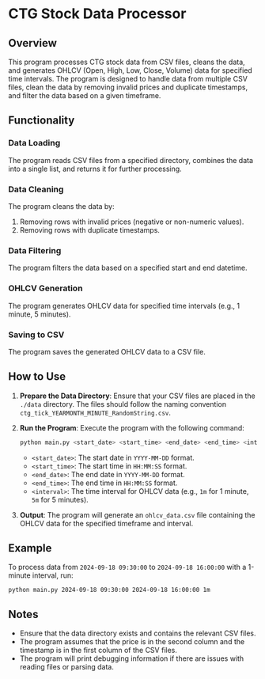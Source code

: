 # CTG Stock Data Processor

## Overview

This program processes CTG stock data from CSV files, cleans the data, and generates OHLCV (Open, High, Low, Close, Volume) data for specified time intervals. The program is designed to handle data from multiple CSV files, clean the data by removing invalid prices and duplicate timestamps, and filter the data based on a given timeframe.

## Functionality

### Data Loading

The program reads CSV files from a specified directory, combines the data into a single list, and returns it for further processing.

### Data Cleaning

The program cleans the data by:
1. Removing rows with invalid prices (negative or non-numeric values).
2. Removing rows with duplicate timestamps.

### Data Filtering

The program filters the data based on a specified start and end datetime.

### OHLCV Generation

The program generates OHLCV data for specified time intervals (e.g., 1 minute, 5 minutes).

### Saving to CSV

The program saves the generated OHLCV data to a CSV file.

## How to Use

1. **Prepare the Data Directory**: Ensure that your CSV files are placed in the `./data` directory. The files should follow the naming convention `ctg_tick_YEARMONTH_MINUTE_RandomString.csv`.

2. **Run the Program**: Execute the program with the following command:
   ```sh
   python main.py <start_date> <start_time> <end_date> <end_time> <interval>
   ```
   - `<start_date>`: The start date in `YYYY-MM-DD` format.
   - `<start_time>`: The start time in `HH:MM:SS` format.
   - `<end_date>`: The end date in `YYYY-MM-DD` format.
   - `<end_time>`: The end time in `HH:MM:SS` format.
   - `<interval>`: The time interval for OHLCV data (e.g., `1m` for 1 minute, `5m` for 5 minutes).

3. **Output**: The program will generate an `ohlcv_data.csv` file containing the OHLCV data for the specified timeframe and interval.

## Example

To process data from `2024-09-18 09:30:00` to `2024-09-18 16:00:00` with a 1-minute interval, run:

```
python main.py 2024-09-18 09:30:00 2024-09-18 16:00:00 1m
```

## Notes

- Ensure that the data directory exists and contains the relevant CSV files.
- The program assumes that the price is in the second column and the timestamp is in the first column of the CSV files.
- The program will print debugging information if there are issues with reading files or parsing data.
